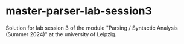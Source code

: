 # master-parser-lab-session3
Solution for lab session 3 of the module "Parsing / Syntactic Analysis (Summer 2024)" at the university of Leipzig.
